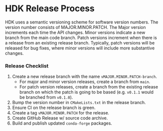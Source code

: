 # HDK Release Process

HDK uses a semantic versioning scheme for software version numbers. The version number consists of MAJOR.MINOR.PATCH. The Major version increments each time the API changes. Minor versions indicate a new branch from the main code branch. Patch versions increment when there is a release from an existing release branch. Typically, patch versions will be released for bug fixes, where minor versions will include more substantive changes. 

### Release Checklist

1. Create a new release branch with the name `vMAJOR.MINOR.PATCH-branch`.
    * For major and minor version releases, create a branch from `main`.
    * For patch version releases, create a branch from the existing release branch on which the patch is going to be based (e.g. `v0.1.1` would be branched from `v0.1.0`).
2. Bump the version number in `CMakeLists.txt` in the release branch.
3. Ensure CI on the release branch is green.
4. Create a tag `vMAJOR.MINOR.PATCH` for the release. 
5. Create GitHub Release w/ source code archive. 
6. Build and publish updated `conda-forge` packages.
